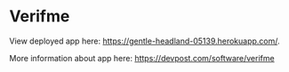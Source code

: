 # Verifme
View deployed app here: https://gentle-headland-05139.herokuapp.com/.

More information about app here: https://devpost.com/software/verifme
